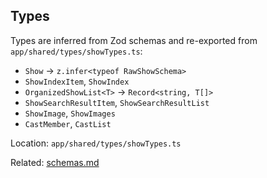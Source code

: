 ## Types

Types are inferred from Zod schemas and re-exported from `app/shared/types/showTypes.ts`:

- `Show` → `z.infer<typeof RawShowSchema>`
- `ShowIndexItem`, `ShowIndex`
- `OrganizedShowList<T>` → `Record<string, T[]>`
- `ShowSearchResultItem`, `ShowSearchResultList`
- `ShowImage`, `ShowImages`
- `CastMember`, `CastList`

Location: `app/shared/types/showTypes.ts`

Related: [schemas.md](./schemas.md)

